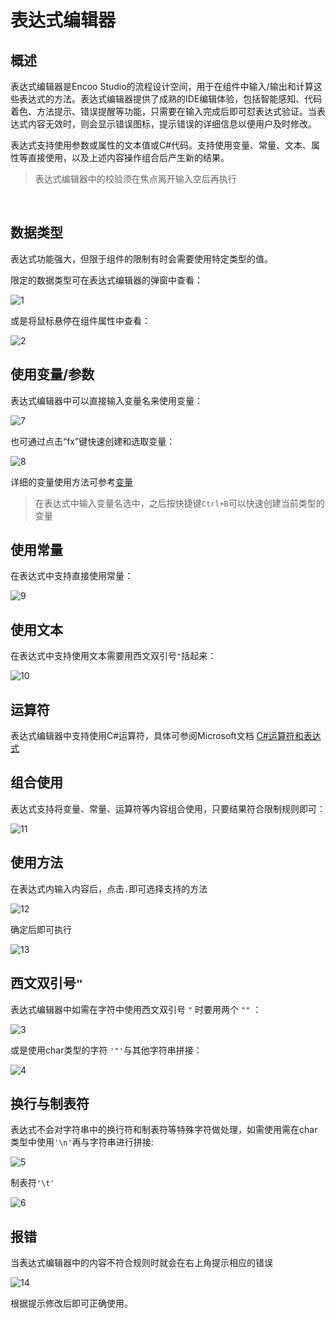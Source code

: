 # 表达式编辑器

## 概述

表达式编辑器是Encoo Studio的流程设计空间，用于在组件中输入/输出和计算这些表达式的方法。表达式编辑器提供了成熟的IDE编辑体验，包括智能感知、代码着色、方法提示、错误提醒等功能，只需要在输入完成后即可怼表达式验证。当表达式内容无效时，则会显示错误图标，提示错误的详细信息以便用户及时修改。

表达式支持使用参数或属性的文本值或C#代码。支持使用变量、常量、文本、属性等直接使用，以及上述内容操作组合后产生新的结果。

> 表达式编辑器中的校验须在焦点离开输入空后再执行

</br>

## 数据类型
表达式功能强大，但限于组件的限制有时会需要使用特定类型的值。

限定的数据类型可在表达式编辑器的弹窗中查看：

![1](https://docimages.blob.core.chinacloudapi.cn/images/DX/DevGuide/bdsbjq-00001.png)

或是将鼠标悬停在组件属性中查看：

![2](https://docimages.blob.core.chinacloudapi.cn/images/DX/DevGuide/bdsbjq-00002.png)


## 使用变量/参数

表达式编辑器中可以直接输入变量名来使用变量：

![7](https://docimages.blob.core.chinacloudapi.cn/images/DX/DevGuide/bdsbjq-00007.png)

也可通过点击“fx”键快速创建和选取变量：

![8](https://docimages.blob.core.chinacloudapi.cn/images/DX/DevGuide/bdsbjq-00008.png)

详细的变量使用方法可参考[变量](https://academy.encoo.com/zh-cn/wiki/Studio/process/developProject/Variables/Variables.md)

> 在表达式中输入变量名选中，之后按快捷键```Ctrl+B```可以快速创建当前类型的变量


## 使用常量

在表达式中支持直接使用常量：

![9](https://docimages.blob.core.chinacloudapi.cn/images/DX/DevGuide/bdsbjq-00009.png)


## 使用文本

在表达式中支持使用文本需要用西文双引号```"```括起来：

![10](https://docimages.blob.core.chinacloudapi.cn/images/DX/DevGuide/bdsbjq-00010.png)


## 运算符

表达式编辑器中支持使用C#运算符，具体可参阅Microsoft文档 [C#运算符和表达式](https://learn.microsoft.com/zh-cn/dotnet/csharp/language-reference/operators/)

## 组合使用

表达式支持将变量、常量、运算符等内容组合使用，只要结果符合限制规则即可：

![11](https://docimages.blob.core.chinacloudapi.cn/images/DX/DevGuide/bdsbjq-00011.png)


## 使用方法

在表达式内输入内容后，点击```.```即可选择支持的方法

![12](https://docimages.blob.core.chinacloudapi.cn/images/DX/DevGuide/bdsbjq-00012.png)

确定后即可执行

![13](https://docimages.blob.core.chinacloudapi.cn/images/DX/DevGuide/bdsbjq-00013.png)


## 西文双引号```"```

表达式编辑器中如需在字符中使用西文双引号 ```"``` 时要用两个 ```""``` ：

![3](https://docimages.blob.core.chinacloudapi.cn/images/DX/DevGuide/bdsbjq-00003.png)

或是使用char类型的字符 ```'"'```与其他字符串拼接：

![4](https://docimages.blob.core.chinacloudapi.cn/images/DX/DevGuide/bdsbjq-00004.png)


## 换行与制表符

表达式不会对字符串中的换行符和制表符等特殊字符做处理，如需使用需在char类型中使用```'\n'```再与字符串进行拼接:

![5](https://docimages.blob.core.chinacloudapi.cn/images/DX/DevGuide/bdsbjq-00005.png)

制表符```'\t'```

![6](https://docimages.blob.core.chinacloudapi.cn/images/DX/DevGuide/bdsbjq-00006.png)


## 报错

当表达式编辑器中的内容不符合规则时就会在右上角提示相应的错误

![14](https://docimages.blob.core.chinacloudapi.cn/images/DX/DevGuide/bdsbjq-00014.png)

根据提示修改后即可正确使用。

